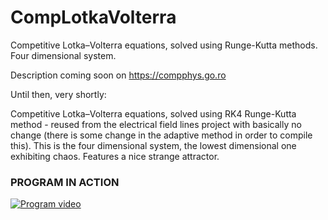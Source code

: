 # CompLotkaVolterra
Competitive Lotka–Volterra equations, solved using Runge-Kutta methods. Four dimensional system.

Description coming soon on https://compphys.go.ro

Until then, very shortly:

Competitive Lotka–Volterra equations, solved using RK4 Runge-Kutta method - reused from the electrical field lines project with basically no change (there is some change in the adaptive method in order to compile this). This is the four dimensional system, the lowest dimensional one exhibiting chaos. Features a nice strange attractor.

### PROGRAM IN ACTION

[![Program video](https://img.youtube.com/vi/EJlxV5e2ZT0/0.jpg)](https://youtu.be/EJlxV5e2ZT0)
